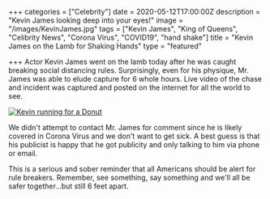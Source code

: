 +++
categories = ["Celebrity"]
date = 2020-05-12T17:00:00Z
description = "Kevin James looking deep into your eyes!"
image = "/images/KevinJames.jpg"
tags = ["Kevin James", "King of Queens", "Celibrity News", "Corona Virus", "COVID19", "hand shake"]
title = "Kevin James on the Lamb for Shaking Hands"
type = "featured"

+++
Actor Kevin James went on the lamb today after he was caught breaking social distancing rules.  Surprisingly, even for his physique, Mr. James was able to elude capture for 6 whole hours.  Live video of the chase and incident was captured and posted on the internet for all the world to see.

[![Kevin running for a Donut](http://img.youtube.com/vi/wfGAktuU93s/0.jpg)](http://www.youtube.com/watch?v=wfGAktuU93s "Kevin on the Run")

We didn't attempt to contact Mr. James for comment since he is likely covered in Corona Virus and we don't want to get sick.  A best guess is that his publicist is happy that he got publicity and only talking to him via phone or email.

This is a serious and sober reminder that all Americans should be alert for rule breakers.  Remember, see something, say something and we'll all be safer together...but still 6 feet apart.